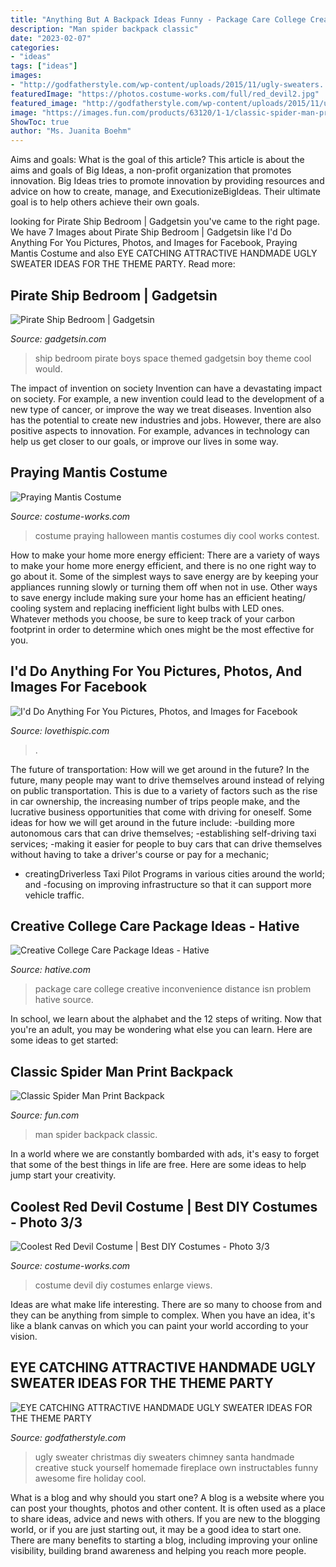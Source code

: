 ```yaml
---
title: "Anything But A Backpack Ideas Funny - Package Care College Creative Inconvenience Distance Isn Problem Hative Source"
description: "Man spider backpack classic"
date: "2023-02-07"
categories:
- "ideas"
tags: ["ideas"]
images:
- "http://godfatherstyle.com/wp-content/uploads/2015/11/ugly-sweaters....jpg"
featuredImage: "https://photos.costume-works.com/full/red_devil2.jpg"
featured_image: "http://godfatherstyle.com/wp-content/uploads/2015/11/ugly-sweaters....jpg"
image: "https://images.fun.com/products/63120/1-1/classic-spider-man-print-backpack.jpg"
ShowToc: true
author: "Ms. Juanita Boehm"
---
```



Aims and goals: What is the goal of this article?
This article is about the aims and goals of Big Ideas, a non-profit organization that promotes innovation. Big Ideas tries to promote innovation by providing resources and advice on how to create, manage, and ExecutionizeBigIdeas. Their ultimate goal is to help others achieve their own goals.

	

		
looking for Pirate Ship Bedroom | Gadgetsin you've came to the right page. We have 7 Images about Pirate Ship Bedroom | Gadgetsin like I&#039;d Do Anything For You Pictures, Photos, and Images for Facebook, Praying Mantis Costume and also EYE CATCHING ATTRACTIVE HANDMADE UGLY SWEATER IDEAS FOR THE THEME PARTY. Read more:
		
    
## Pirate Ship Bedroom | Gadgetsin

<img loading=lazy src="http://gadgetsin.com/uploads/2011/03/pirate_ship_bedroom_4.jpg" onerror="this.onerror=null;this.src='https://tse4.mm.bing.net/th?id=OIP.fiqppVxl_nIHXdcAZG5ogQHaK5&amp;pid=15.1';" alt="Pirate Ship Bedroom | Gadgetsin">

_Source: gadgetsin.com_

>ship bedroom pirate boys space themed gadgetsin boy theme cool would. 

	

The impact of invention on society
Invention can have a devastating impact on society. For example, a new invention could lead to the development of a new type of cancer, or improve the way we treat diseases. Invention also has the potential to create new industries and jobs. However, there are also positive aspects to innovation. For example, advances in technology can help us get closer to our goals, or improve our lives in some way.

    
## Praying Mantis Costume

<img loading=lazy src="https://photos.costume-works.com/full/praying_mantis5.jpg" onerror="this.onerror=null;this.src='https://tse3.mm.bing.net/th?id=OIP.-7erE2l6L9ecg35BjmZ1ygHaK7&amp;pid=15.1';" alt="Praying Mantis Costume">

_Source: costume-works.com_

>costume praying halloween mantis costumes diy cool works contest. 

	

How to make your home more energy efficient:
There are a variety of ways to make your home more energy efficient, and there is no one right way to go about it. Some of the simplest ways to save energy are by keeping your appliances running slowly or turning them off when not in use. Other ways to save energy include making sure your home has an efficient heating/ cooling system and replacing inefficient light bulbs with LED ones. Whatever methods you choose, be sure to keep track of your carbon footprint in order to determine which ones might be the most effective for you.

    
## I&#039;d Do Anything For You Pictures, Photos, And Images For Facebook

<img loading=lazy src="http://www.lovethispic.com/uploaded_images/136476-I-d-Do-Anything-For-You.jpg" onerror="this.onerror=null;this.src='https://tse1.mm.bing.net/th?id=OIP.Br0Em7MDzannjNMF1NcOXQHaHD&amp;pid=15.1';" alt="I&#039;d Do Anything For You Pictures, Photos, and Images for Facebook">

_Source: lovethispic.com_

>. 

	

The future of transportation: How will we get around in the future?
In the future, many people may want to drive themselves around instead of relying on public transportation. This is due to a variety of factors such as the rise in car ownership, the increasing number of trips people make, and the lucrative business opportunities that come with driving for oneself. 
Some ideas for how we will get around in the future include: 
-building more autonomous cars that can drive themselves; 
-establishing self-driving taxi services; 
-making it easier for people to buy cars that can drive themselves without having to take a driver's course or pay for a mechanic; 
- creatingDriverless Taxi Pilot Programs in various cities around the world; and 
-focusing on improving infrastructure so that it can support more vehicle traffic.

    
## Creative College Care Package Ideas - Hative

<img loading=lazy src="https://hative.com/wp-content/uploads/2015/01/college-care-package-ideas/2-creative-college-care-package-ideas.jpg" onerror="this.onerror=null;this.src='https://tse4.mm.bing.net/th?id=OIP.iwiw7hTsYG6HX01sOKooXAHaJ4&amp;pid=15.1';" alt="Creative College Care Package Ideas - Hative">

_Source: hative.com_

>package care college creative inconvenience distance isn problem hative source. 

	

In school, we learn about the alphabet and the 12 steps of writing. Now that you're an adult, you may be wondering what else you can learn. Here are some ideas to get started: 

    
## Classic Spider Man Print Backpack

<img loading=lazy src="https://images.fun.com/products/63120/1-1/classic-spider-man-print-backpack.jpg" onerror="this.onerror=null;this.src='https://tse1.mm.bing.net/th?id=OIP.60bY57FympqRWkMeFbWT0gHaKl&amp;pid=15.1';" alt="Classic Spider Man Print Backpack">

_Source: fun.com_

>man spider backpack classic. 

	

In a world where we are constantly bombarded with ads, it's easy to forget that some of the best things in life are free. Here are some ideas to help jump start your creativity.

    
## Coolest Red Devil Costume | Best DIY Costumes - Photo 3/3

<img loading=lazy src="https://photos.costume-works.com/full/red_devil2.jpg" onerror="this.onerror=null;this.src='https://tse1.mm.bing.net/th?id=OIP.I_Q1xj3LbvmftIR521NHfQHaNc&amp;pid=15.1';" alt="Coolest Red Devil Costume | Best DIY Costumes - Photo 3/3">

_Source: costume-works.com_

>costume devil diy costumes enlarge views. 

	

Ideas are what make life interesting. There are so many to choose from and they can be anything from simple to complex. When you have an idea, it's like a blank canvas on which you can paint your world according to your vision.

    
## EYE CATCHING ATTRACTIVE HANDMADE UGLY SWEATER IDEAS FOR THE THEME PARTY

<img loading=lazy src="http://godfatherstyle.com/wp-content/uploads/2015/11/ugly-sweaters....jpg" onerror="this.onerror=null;this.src='https://tse2.mm.bing.net/th?id=OIP.jeK8gfNYL5NPCDJUDtHtUAHaJ4&amp;pid=15.1';" alt="EYE CATCHING ATTRACTIVE HANDMADE UGLY SWEATER IDEAS FOR THE THEME PARTY">

_Source: godfatherstyle.com_

>ugly sweater christmas diy sweaters chimney santa handmade creative stuck yourself homemade fireplace own instructables funny awesome fire holiday cool. 

	

What is a blog and why should you start one?
A blog is a website where you can post your thoughts, photos and other content. It is often used as a place to share ideas, advice and news with others. If you are new to the blogging world, or if you are just starting out, it may be a good idea to start one. There are many benefits to starting a blog, including improving your online visibility, building brand awareness and helping you reach more people.

